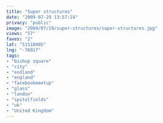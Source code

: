```yaml
---
title: "Super structures"
date: "2009-07-29 13:57:24"
privacy: "public"
image: "2009/07/29/super-structures/super-structures.jpg"
views: "57"
faves: "2"
lat: "51518005"
lng: "-78917"
tags:
- "bishop square"
- "city"
- "endland"
- "england"
- "facebookmeetup"
- "glass"
- "london"
- "spitalfields"
- "uk"
- "United Kingdom"
---
```

<a href="/photos/2009/07/29/super-structures" rel="nofollow"></a>
